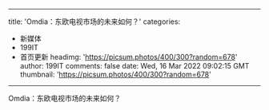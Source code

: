 
---
title: 'Omdia：东欧电视市场的未来如何？'
categories: 
 - 新媒体
 - 199IT
 - 首页更新
headimg: 'https://picsum.photos/400/300?random=678'
author: 199IT
comments: false
date: Wed, 16 Mar 2022 09:02:15 GMT
thumbnail: 'https://picsum.photos/400/300?random=678'
---

<div>   
Omdia：东欧电视市场的未来如何？  
</div>
            